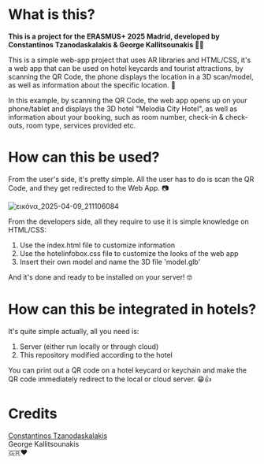 <h1>What is this?</h1>

**This is a project for the ERASMUS+ 2025 Madrid, developed by Constantinos Tzanodaskalakis & George Kallitsounakis 🌳🐻**

This is a simple web-app project that uses AR libraries and HTML/CSS, it's a web app that can be used on hotel keycards and tourist attractions, by scanning the QR Code, the phone displays the location in a 3D scan/model, as well as information about the specific location. 📱

In this example, by scanning the QR Code, the web app opens up on your phone/tablet and displays the 3D hotel "Melodia City Hotel", as well as information about your booking, such as room number, check-in & check-outs, room type, services provided etc.

<h1>How can this be used?</h1>

From the user's side, it's pretty simple.
All the user has to do is scan the QR Code, and they get redirected to the Web App. 📷

![εικόνα_2025-04-09_211106084](https://github.com/user-attachments/assets/cf5e9e6f-843a-4ed7-bdbd-347a58bde9e7)

From the developers side, all they require to use it is simple knowledge on HTML/CSS:

1. Use the index.html file to customize information
2. Use the hotelinfobox.css file to customize the looks of the web app
3. Insert their own model and name the 3D file 'model.glb'

And it's done and ready to be installed on your server! 🤓

<h1>How can this be integrated in hotels?</h1>

It's quite simple actually, all you need is:

1. Server (either run locally or through cloud)
2. This repository modified according to the hotel

You can print out a QR code on a hotel keycard or keychain and make the QR code immediately redirect to the local or cloud server. 😁👍

<h1>Credits</h1>

<a href="https://www.linkedin.com/in/constantinos-tzanodaskalakis-b8939729b/">Constantinos Tzanodaskalakis</a>
<br>
George Kallitsounakis
<br>
🇬🇷❤

